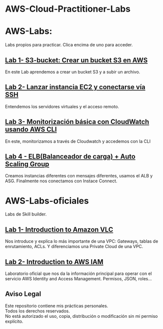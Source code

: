 # AWS-Cloud-Practitioner-Labs
# AWS-Labs: 
Labs propios para practicar. Clica encima de uno para acceder.
## [Lab 1- S3-bucket: Crear un bucket S3 en AWS](./AWS-labs/lab-1-s3-bucket)
En este Lab aprendemos a crear un bucket S3 y a subir un archivo.
## [Lab 2- Lanzar instancia EC2 y conectarse vía SSH](./AWS-labs/lab-2-ecd-ssh)
Entendemos los servidores virtuales y el acceso remoto.
## [Lab 3- Monitorización básica con CloudWatch usando AWS CLI](./AWS-labs/lab-3-iamclicloudwatch)
En este, monitorizamos a través de Cloudwatch y accedemos con la CLI
## [Lab 4 - ELB(Balanceador de carga) + Auto Scaling Group](./AWS-labs/lab-4-ELB+ASG)
Creamos instancias diferentes con mensajes diferentes, usamos el ALB y ASG. Finalmente nos conectamos con Instace Connect.

# AWS-Labs-oficiales
Labs de Skill builder.
## [Lab 1- Introduction to Amazon VLC](./AWS-labs-oficiales/Lab1-IntroductiontoVLC)
Nos introduce y explica lo más importante de una VPC: Gateways, tablas de enrutamiento, ACLs. Y diferenciamos una Private Cloud de una VPC.
## [Lab 2- Introduction to AWS IAM](./AWS-labs-oficiales/Lab2-IntroductiontoIAM)
Laboratorio oficial que nos da la información principal para operar con el servicio AWS Identity and Access Management. Permisos, JSON, roles...

## Aviso Legal

Este repositorio contiene mis prácticas personales.  
Todos los derechos reservados.  
No está autorizado el uso, copia, distribución o modificación sin mi permiso explícito.

